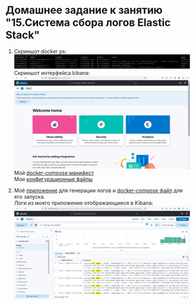 # Домашнее задание к занятию "15.Система сбора логов Elastic Stack"
1. Скриншот docker ps:  
   ![docker ps](./pictures/docker%20ps.PNG)  
   Скриншот интерфейса kibana:  
   ![kibana](./pictures/kibana.PNG)
   Мой [docker-compose манифест](./docker-compose/logs.yml)  
   Мои [конфигурационные файлы](./docker-compose/files/)

2. Моё [приложение](./app/myapp.py) для генерации логов и [docker-compose файл](./app/myapp.yml) для его запуска.  
   Логи из моего приложение отображающиеся в Kibana:  
   ![kibana 2](./pictures/kibana%202.PNG)